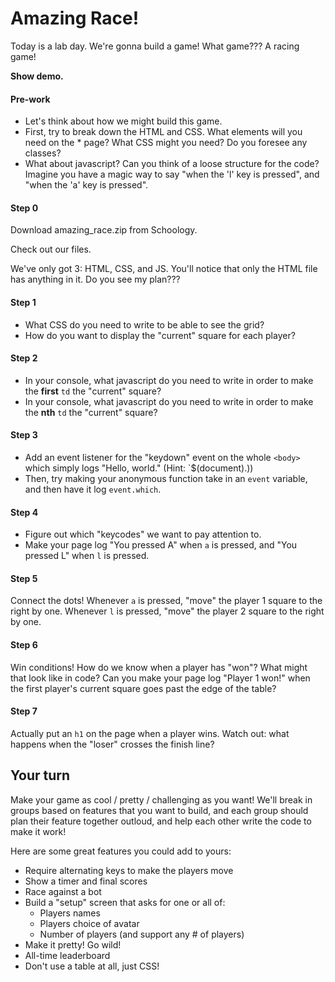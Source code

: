 # Amazing Race!

Today is a lab day. We're gonna build a game! What game??? A racing game! 

**Show demo.**

#### Pre-work
* Let's think about how we might build this game. 
* First, try to break down the HTML and CSS. What elements will you need on the * page? What CSS might you need? Do you foresee any classes?
* What about javascript? Can you think of a loose structure for the code? Imagine you have a magic way to say "when the 'l' key is pressed", and "when the 'a' key is pressed". 

#### Step 0
Download amazing_race.zip from Schoology.

Check out our files. 

We've only got 3: HTML, CSS, and JS. You'll notice that only the HTML file has anything in it. Do you see my plan???

#### Step 1
* What CSS do you need to write to be able to see the grid?
* How do you want to display the "current" square for each player?

#### Step 2
* In your console, what javascript do you need to write in order to make the **first** `td` the "current" square?
* In your console, what javascript do you need to write in order to make the **nth** `td` the "current" square?

#### Step 3
* Add an event listener for the "keydown" event on the whole `<body>` which simply logs "Hello, world." (Hint: `$(document).))
* Then, try making your anonymous function take in an `event` variable, and then have it log `event.which`.

#### Step 4
* Figure out which "keycodes" we want to pay attention to.
* Make your page log "You pressed A" when `a` is pressed, and "You pressed L" when `l` is pressed.

#### Step 5
Connect the dots! Whenever `a` is pressed, "move" the player 1 square to the right by one.  Whenever `l` is pressed, "move" the player 2 square to the right by one.

#### Step 6
Win conditions! How do we know when a player has "won"? What might that look like in code? Can you make your page log "Player 1 won!" when the first player's current square goes past the edge of the table?

#### Step 7
Actually put an `h1` on the page when a player wins. Watch out: what happens when the "loser" crosses the finish line?

## Your turn

Make your game as cool / pretty / challenging as you want! We'll break in groups based on features that you want to build, and each group should plan their feature together outloud, and help each other write the code to make it work!

Here are some great features you could add to yours:

- Require alternating keys to make the players move
- Show a timer and final scores
- Race against a bot
- Build a "setup" screen that asks for one or all of:
	- Players names
	- Players choice of avatar
	- Number of players (and support any # of players)
- Make it pretty! Go wild!
- All-time leaderboard
- Don't use a table at all, just CSS!
